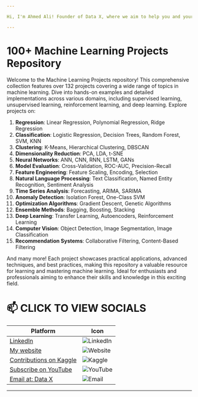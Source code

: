 ```yaml
---

Hi, I'm Ahmed Ali! Founder of Data X, where we aim to help you and your business with data science, data analysis, machine learning, and AI solutions. Please don’t forget to follow me for more projects like this.

---
```


# 100+ Machine Learning Projects Repository
Welcome to the Machine Learning Projects repository! This comprehensive collection features over 132 projects covering a wide range of topics in machine learning. Dive into hands-on examples and detailed implementations across various domains, including supervised learning, unsupervised learning, reinforcement learning, and deep learning. Explore projects on:

1. **Regression**: Linear Regression, Polynomial Regression, Ridge Regression
2. **Classification**: Logistic Regression, Decision Trees, Random Forest, SVM, KNN
3. **Clustering**: K-Means, Hierarchical Clustering, DBSCAN
4. **Dimensionality Reduction**: PCA, LDA, t-SNE
5. **Neural Networks**: ANN, CNN, RNN, LSTM, GANs
6. **Model Evaluation**: Cross-Validation, ROC-AUC, Precision-Recall
7. **Feature Engineering**: Feature Scaling, Encoding, Selection
8. **Natural Language Processing**: Text Classification, Named Entity Recognition, Sentiment Analysis
9. **Time Series Analysis**: Forecasting, ARIMA, SARIMA
10. **Anomaly Detection**: Isolation Forest, One-Class SVM
11. **Optimization Algorithms**: Gradient Descent, Genetic Algorithms
12. **Ensemble Methods**: Bagging, Boosting, Stacking
13. **Deep Learning**: Transfer Learning, Autoencoders, Reinforcement Learning
14. **Computer Vision**: Object Detection, Image Segmentation, Image Classification
15. **Recommendation Systems**: Collaborative Filtering, Content-Based Filtering

And many more! Each project showcases practical applications, advanced techniques, and best practices, making this repository a valuable resource for learning and mastering machine learning. Ideal for enthusiasts and professionals aiming to enhance their skills and knowledge in this exciting field.

# 📫 CLICK TO VIEW SOCIALS

| Platform                                   | Icon                                                                                 |
|--------------------------------------------|--------------------------------------------------------------------------------------|
| [LinkedIn](https://www.linkedin.com/in/rajaahmedalikhan)   | ![LinkedIn](https://img.shields.io/badge/-LinkedIn-0077B5?logo=linkedin&logoColor=white)   |
| [My website](https://dataxofficial.com)         | ![Website](https://img.shields.io/badge/-Website-FF6600?logo=web&logoColor=white)         |
| [Contributions on Kaggle](https://www.kaggle.com/datascientist97) | ![Kaggle](https://img.shields.io/badge/-Kaggle-20BEFF?logo=kaggle&logoColor=white)      |
| [Subscribe on YouTube](https://www.youtube.com/@datax_official) | ![YouTube](https://img.shields.io/badge/-YouTube-FF0000?logo=youtube&logoColor=white) |
| [Email at: Data X](mailto:datascientist097@gmail.com)     | ![Email](https://img.shields.io/badge/-Email-D14836?logo=gmail&logoColor=white)          |

---
